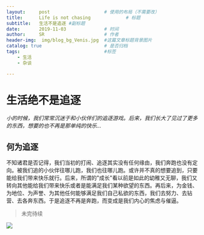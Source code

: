 ```yaml
---
layout:     post   				    # 使用的布局（不需要改）
title:      Life is not chasing 			# 标题 
subtitle:   生活不是追逐 #副标题
date:       2019-11-03 				# 时间
author:     SR						# 作者
header-img:  img/blog_bg_Venis.jpg 	#这篇文章标题背景图片
catalog: true 						# 是否归档
tags:								#标签
    - 生活
    - 杂谈

---
```


# 生活绝不是追逐

*小的时候，我们常常沉迷于和小伙伴们的追逐游戏。后来，我们长大了见过了更多的东西，想要的也不再是那单纯的快乐...*

## 何为追逐

​	不知诸君是否记得，我们当初的打闹、追逐其实没有任何缘由，我们奔跑也没有定向。被我们追的小伙伴往哪儿跑，我们也往哪儿跑。或许并不真的想要追到，只要能给我们带来快乐就行。后来，所谓的"成长"看以前是如此的幼稚又无聊，我们又转向其他能给我们带来快乐或者是能满足我们某种欲望的东西。再后来，为金钱、为地位、为声誉、为其他任何能够满足我们自己私欲的东西，我们去努力、去钻营、去各奔东西。于是追逐不再是奔跑，而变成是我们内心的焦虑与催逼。

> 未完待续

![](https://tva1.sinaimg.cn/large/006y8mN6gy1g8k4pgma2kj311y0lcqbi.jpg)

